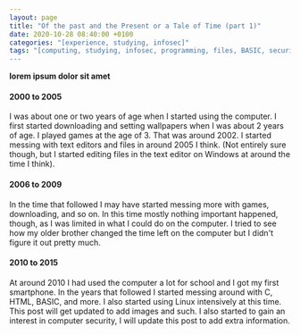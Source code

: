 ```yaml
---
layout: page
title: "Of the past and the Present or a Tale of Time (part 1)"
date: 2020-10-28 08:40:00 +0100
categories: "[experience, studying, infosec]"
tags: "[computing, studying, infosec, programming, files, BASIC, security, C, xss]'
---
```


**lorem ipsum dolor sit amet**

#### 2000 to 2005

I was about one or two years of age when I started using the computer. I first started downloading and setting wallpapers when I was about 2 years of age. I played games at the age of 3. That was around 2002. I started messing with text editors and files in around 2005 I think. (Not entirely sure though, but I started editing files in the text editor on Windows at around the time I think).

#### 2006 to 2009

In the time that followed I may have started messing more with games, downloading, and so on. In this time mostly nothing important happened, though, as I was limited in what I could do on the computer. I tried to see how my older brother changed the time left on the computer but I didn't figure it out pretty much.

#### 2010 to 2015

At around 2010 I had used the computer a lot for school and I got my first smartphone. In the years that followed I started messing around with C, HTML, BASIC, and more. I also started using Linux intensively at this time. This post will get updated to add images and such. I also started to gain an interest in computer security, I will update this post to add extra information.
